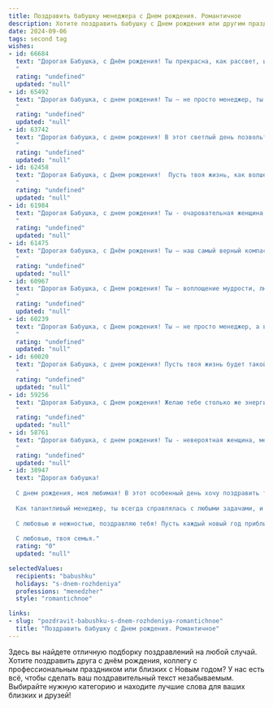 ```yaml
---
title: Поздравить бабушку менеджера c Днем рождения. Романтичное
description: Хотите поздравить бабушку c Днем рождения или другим праздником? Наш ИИ создаст незабываемое поздравление, а вы обязательно выделитесь среди других.  
date: 2024-09-06
tags: second tag
wishes:
- id: 66684
  text: "Дорогая Бабушка, с Днём рождения! Ты прекрасна, как рассвет, и мудра, как старое дерево. Твой опыт и умение вдохновляют меня, а твое тепло и забота согревают душу. Ты – прекрасный менеджер не только в работе, но и в жизни. Желаю тебе здоровья, счастья и долгих лет, наполненных любовью и радостью!
  "
  rating: "undefined"
  updated: "null"
- id: 65492
  text: "Дорогая бабушка, с днем рождения! Ты — не просто менеджер, ты — волшебница, умеющая управлять не только рабочими процессами, но и нашими сердцами. Твоя любовь и забота — самый ценный подарок, который мы получаем каждый день. Желаю тебе бесконечного счастья, здоровья и исполнения всех твоих желаний!
  "
  rating: "undefined"
  updated: "null"
- id: 63742
  text: "Дорогая бабушка, с днем рождения! В этот светлый день позвольте мне признаться: Вы – не просто менеджер, а настоящий волшебник, способный творить чудеса, создавая вокруг себя уют и гармонию. Ваши забота и любовь — самая большая ценность в моей жизни. Желаю Вам крепкого здоровья, вдохновения и бесконечного счастья!
  "
  rating: "undefined"
  updated: "null"
- id: 62458
  text: "Дорогая Бабушка, с Днем рождения!  Пусть твоя жизнь, как волшебная сказка, будет наполнена счастьем, любовью и нежностью. Твой ум и талант менеджера всегда вдохновляют, а твоя мудрость и доброта согревают наши сердца. Желаю тебе крепкого здоровья,  ярких дней и исполнения всех желаний!
  "
  rating: "undefined"
  updated: "null"
- id: 61984
  text: "Дорогая Бабушка, с днем рождения! Ты - очаровательная женщина, прекрасный менеджер и просто удивительный человек. Желаю тебе море счастья, крепкого здоровья и бесконечной любви! Пусть каждый день дарит тебе радость и вдохновение!
  "
  rating: "undefined"
  updated: "null"
- id: 61475
  text: "Дорогая бабушка, с Днём рождения! Ты — наш самый верный компас и опора, менеджер нашей жизни, дарящая уют и тепло. Пусть твоя карьера процветает, а дни будут наполнены любовью и счастьем!
  "
  rating: "undefined"
  updated: "null"
- id: 60967
  text: "Дорогая Бабушка, с Днем рождения! Ты – воплощение мудрости, любви и нежности. Твоя работа менеджера – это призвание, которое ты делаешь с такой самоотдачей и душой. Желаю тебе всегда оставаться такой же яркой и энергичной, как весенний сад в цвету. Пусть каждый день приносит тебе радость и счастье, а любовь близких согревает твое сердце!
  "
  rating: "undefined"
  updated: "null"
- id: 60239
  text: "Дорогая Бабушка, с Днем рождения! Ты – не просто менеджер, а волшебница, которая умело управляет не только своими делами, но и нашими сердцами. Твоя любовь – самый ценный ресурс, который ты нам даришь. Желаю тебе бесконечного счастья, здоровья, чтобы каждый день был полон ярких моментов, а твоя душа пела от радости!
  "
  rating: "undefined"
  updated: "null"
- id: 60020
  text: "Дорогая Бабушка, с днем рождения! Пусть твоя жизнь будет такой же яркой и прекрасной, как твои глаза, а твоя душа всегда останется такой же доброй и любящей! Пусть каждый день приносит тебе радость и новые впечатления, а твоё сердце будет согрето любовью близких людей.
  "
  rating: "undefined"
  updated: "null"
- id: 59256
  text: "Дорогая Бабушка, с Днем рождения! Желаю тебе столько же энергии, сколько у тебя было в молодости, когда ты, будучи талантливым менеджером, покоряла вершины делового мира. Пусть твоя жизнь будет наполнена любовью, заботой и радостью, как и твои профессиональные достижения.
  "
  rating: "undefined"
  updated: "null"
- id: 58761
  text: "Дорогая бабушка, с днем рождения! Ты - невероятная женщина, менеджер по жизни, умеющая со вкусом и точностью управлять своим временем и чувствами. Пусть этот день принесет тебе море радости, любви и восхищения от твоей прекрасной семьи, ведь ты - наш главный источник вдохновения.
  "
  rating: "undefined"
  updated: "null"
- id: 38947
  text: "Дорогая бабушка!
  
  С днем рождения, моя любимая! В этот особенный день хочу поздравить тебя с тем, что ты есть в нашей жизни. Ты — настоящая звезда, искрящаяся светом мудрости и тепла. Твоя забота и любовь окутывают нас, как нежное одеяло, даря уверенность и спокойствие.
  
  Как талантливый менеджер, ты всегда справлялась с любыми задачами, и даже жизни обучила нас быть сильными и мудрыми. Пусть этот день будет наполнен радостью, а каждый миг приносит счастье. Желаю тебе здоровья, благополучия и исполнения всех заветных мечт.
  
  С любовью и нежностью, поздравляю тебя! Пусть каждый новый год приближает к самым светлым моментам, и пусть все свершения радуют твою душу.
  
  С любовью, твоя семья."
  rating: "0"
  updated: "null"

selectedValues:
  recipients: "babushku"
  holidays: "s-dnem-rozhdeniya"
  professions: "menedzher"
  style: "romantichnoe"

links:
- slug: "pozdravit-babushku-s-dnem-rozhdeniya-romantichnoe"
  title: "Поздравить бабушку c Днем рождения. Романтичное"
---
```


Здесь вы найдете отличную подборку поздравлений на любой случай. 
Хотите поздравить друга с днём рождения, коллегу с профессиональным праздником или близких с Новым годом? У нас есть всё, чтобы сделать ваш поздравительный текст незабываемым. Выбирайте нужную категорию и находите лучшие слова для ваших близких и друзей!
